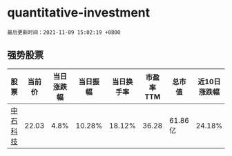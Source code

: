 # quantitative-investment

`最后更新时间：2021-11-09 15:02:19 +0800`

## 强势股票

|股票|当前价|当日涨跌幅|当日振幅|当日换手率|市盈率TTM|总市值|近10日涨跌幅|
|----|----|----|----|----|----|----|----|
|[中石科技](https://xueqiu.com/S/SZ300684)|22.03|4.8%|10.28%|18.12%|36.28|61.86亿|24.18%|
